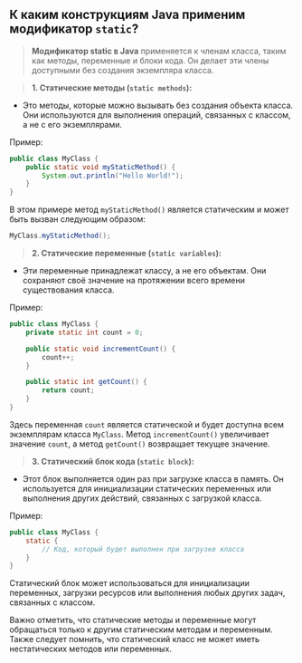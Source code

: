 ## К каким конструкциям Java применим модификатор `static`?

> **Модификатор static в Java** применяется к членам класса, таким как методы, переменные и блоки кода. Он делает эти члены доступными без создания экземпляра класса.

> **1. Статические методы (`static methods`):**

- Это методы, которые можно вызывать без создания объекта класса. Они используются для выполнения операций, связанных с классом, а не с его экземплярами.

Пример:

```java
public class MyClass {
    public static void myStaticMethod() {
        System.out.println("Hello World!");
    }
}
```

В этом примере метод `myStaticMethod()` является статическим и может быть вызван следующим образом:

```java
MyClass.myStaticMethod();
```

> **2. Статические переменные (`static variables`):**

- Эти переменные принадлежат классу, а не его объектам. Они сохраняют своё значение на протяжении всего времени существования класса.

Пример:

```java
public class MyClass {
    private static int count = 0;

    public static void incrementCount() {
        count++;
    }

    public static int getCount() {
        return count;
    }
}
```

Здесь переменная `count` является статической и будет доступна всем экземплярам класса `MyClass`. Метод `incrementCount()` увеличивает значение `count`, а метод `getCount()` возвращает текущее значение.

> **3. Статический блок кода (`static block`):**

- Этот блок выполняется один раз при загрузке класса в память. Он используется для инициализации статических переменных или выполнения других действий, связанных с загрузкой класса.

Пример:

```java
public class MyClass {
    static {
        // Код, который будет выполнен при загрузке класса
    }
}
```

Статический блок может использоваться для инициализации переменных, загрузки ресурсов или выполнения любых других задач, связанных с классом.

Важно отметить, что статические методы и переменные могут обращаться только к другим статическим методам и переменным. Также следует помнить, что статический класс не может иметь нестатических методов или переменных.







